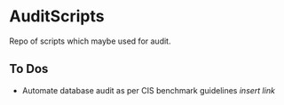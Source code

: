 # AuditScripts
Repo of scripts which maybe used for audit.

## To Dos
- Automate database audit as per CIS benchmark guidelines _insert link_
